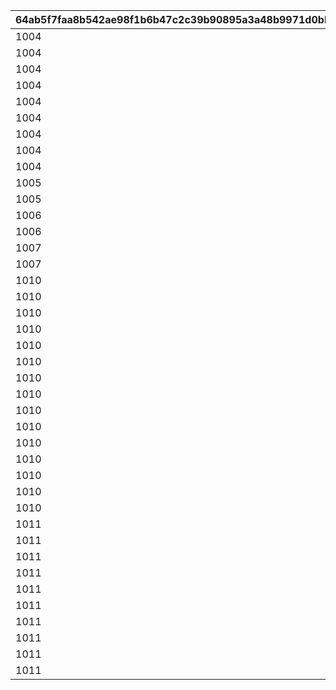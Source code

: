 |64ab5f7faa8b542ae98f1b6b47c2c39b90895a3a48b9971d0bb869edbc0fadd5|036663bcba58cdb48465f528c0baf1c1e26bf209e06352abe33b4d55e91a2200|
| --- | --- |
|1004|4101501|
|1004|4101502|
|1004|4102501|
|1004|4103501|
|1004|4104501|
|1004|4105501|
|1004|4106501|
|1004|4107501|
|1004|4108501|
|1005|4109501|
|1005|4110501|
|1006|4201501|
|1006|4202501|
|1007|4203501|
|1007|4204501|
|1010|4301511|
|1010|4301512|
|1010|4301513|
|1010|4301514|
|1010|4301515|
|1010|4302511|
|1010|4302512|
|1010|4302513|
|1010|4302514|
|1010|4302515|
|1010|4303511|
|1010|4303512|
|1010|4303513|
|1010|4303514|
|1010|4303515|
|1011|4304511|
|1011|4304512|
|1011|4304513|
|1011|4304514|
|1011|4304515|
|1011|4305511|
|1011|4305512|
|1011|4305513|
|1011|4305514|
|1011|4305515|